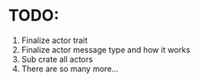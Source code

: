 # TODO:
1. Finalize actor trait
2. Finalize actor message type and how it works
3. Sub crate all actors
4. There are so many more...
